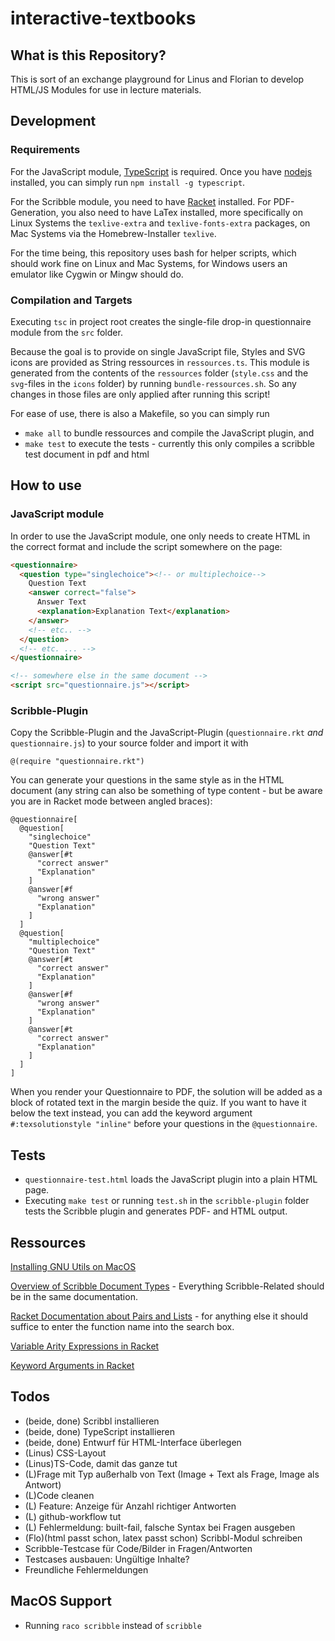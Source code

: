 # interactive-textbooks

## What is this Repository?

This is sort of an exchange playground for Linus and Florian to develop
HTML/JS Modules for use in lecture materials.

## Development

### Requirements

For the JavaScript module, [TypeScript](https://www.typescriptlang.org/download) is required. Once you have [nodejs](https://nodejs.org/en/download/) installed, you can simply run `npm install -g typescript`.

For the Scribble module, you need to have [Racket](https://download.racket-lang.org/) installed. For PDF-Generation, you also need to have LaTex installed, more specifically on Linux Systems the `texlive-extra` and `texlive-fonts-extra` packages, on Mac Systems via the Homebrew-Installer `texlive`.

For the time being, this repository uses bash for helper scripts, which should work fine on Linux and Mac Systems, for Windows users an emulator like Cygwin or Mingw should do.

### Compilation and Targets

Executing `tsc` in project root creates the single-file drop-in questionnaire module from the `src` folder.

Because the goal is to provide on single JavaScript file, Styles and SVG icons are provided as String ressources in `ressources.ts`.
This module is generated from the contents of the `ressources` folder (`style.css` and the `svg`-files in the `icons` folder) by running `bundle-ressources.sh`.
So any changes in those files are only applied after running this script!

For ease of use, there is also a Makefile, so you can simply
run
- `make all` to bundle ressources and compile the JavaScript plugin, and
- `make test` to execute the tests - currently this only compiles a scribble test document in pdf and html


## How to use

### JavaScript module

In order to use the JavaScript module, one only needs to create HTML in the correct format and include the script somewhere on the page:
```html
<questionnaire>
  <question type="singlechoice"><!-- or multiplechoice-->
    Question Text
    <answer correct="false">
      Answer Text
      <explanation>Explanation Text</explanation>
    </answer>
    <!-- etc.. -->
  </question>
  <!-- etc. ... -->
</questionnaire>

<!-- somewhere else in the same document -->
<script src="questionnaire.js"></script>
```

### Scribble-Plugin

Copy the Scribble-Plugin and the JavaScript-Plugin (`questionnaire.rkt` *and* `questionnaire.js`) to your source folder and import it with
```scribble
@(require "questionnaire.rkt")
```

You can generate your questions in the same style as in the HTML document (any string can also be something of type content - but be aware you are in Racket mode between angled braces):
```scribble
@questionnaire[
  @question[
    "singlechoice"
    "Question Text"
    @answer[#t
      "correct answer"
      "Explanation"
    ]
    @answer[#f
      "wrong answer"
      "Explanation"
    ]
  ]
  @question[
    "multiplechoice"
    "Question Text"
    @answer[#t
      "correct answer"
      "Explanation"
    ]
    @answer[#f
      "wrong answer"
      "Explanation"
    ]
    @answer[#t
      "correct answer"
      "Explanation"
    ]
  ]
]
```

When you render your Questionnaire to PDF, the solution will be added as a block of rotated text in the margin beside the quiz. If you want to have it below the text instead, you can add the keyword argument `#:texsolutionstyle "inline"` before your questions in the `@questionnaire`.

## Tests

- `questionnaire-test.html` loads the JavaScript plugin into a plain HTML page.
- Executing `make test` or running `test.sh` in the `scribble-plugin` folder tests the Scribble plugin and generates PDF- and HTML output.

## Ressources

[Installing GNU Utils on MacOS](https://ryanparman.com/posts/2019/using-gnu-command-line-tools-in-macos-instead-of-freebsd-tools/)

[Overview of Scribble Document Types](https://docs.racket-lang.org/scribble/core.html#%28part._parts%29) - Everything Scribble-Related should be in the same documentation.

[Racket Documentation about Pairs and Lists](https://docs.racket-lang.org/guide/pairs.html) - for anything else it should suffice to enter the function name into the search box.

[Variable Arity Expressions in Racket](https://stackoverflow.com/questions/65873698/using-variable-arity-function-on-values-expression)

[Keyword Arguments in Racket](https://riptutorial.com/racket/example/8681/keyword-arguments)



## Todos

- (beide, done) Scribbl installieren
- (beide, done) TypeScript installieren
- (beide, done) Entwurf für HTML-Interface überlegen
- (Linus) CSS-Layout
- (Linus)TS-Code, damit das ganze tut
- (L)Frage mit Typ außerhalb von Text (Image + Text als Frage, Image als Antwort)
- (L)Code cleanen
- (L) Feature: Anzeige für Anzahl richtiger Antworten
- (L) github-workflow tut
- (L) Fehlermeldung: built-fail, falsche Syntax bei Fragen ausgeben
- (Flo)(html passt schon, latex passt schon) Scribbl-Modul schreiben
- Scribble-Testcase für Code/Bilder in Fragen/Antworten
- Testcases ausbauen: Ungültige Inhalte?
- Freundliche Fehlermeldungen

## MacOS Support
- Running `raco scribble` instead of `scribble`
